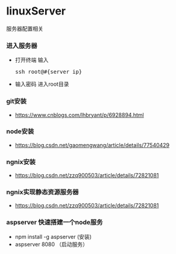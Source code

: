 # linuxServer
服务器配置相关

### 进入服务器
* 打开终端 输入  <pre>ssh root@#{server ip}</pre>  
* 输入密码 进入root目录

### git安装
* https://www.cnblogs.com/lhbryant/p/6928894.html

### node安装
* https://blog.csdn.net/gaomengwang/article/details/77540429

### ngnix安装
* https://blog.csdn.net/zzq900503/article/details/72821081

### ngnix实现静态资源服务器
* https://blog.csdn.net/zzq900503/article/details/72821081

### aspserver 快速搭建一个node服务
* npm install -g aspserver (安装)
* aspserver 8080  （启动服务）
